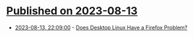 # [Published on 2023-08-13](index.md)

* [2023-08-13, 22:09:00](https://news.slashdot.org/story/23/08/13/226217/does-desktop-linux-have-a-firefox-problem?utm_source=rss1.0mainlinkanon&utm_medium=feed) - [Does Desktop Linux Have a Firefox Problem?](https://news.slashdot.org/story/23/08/13/226217/does-desktop-linux-have-a-firefox-problem?utm_source=rss1.0mainlinkanon&utm_medium=feed)

